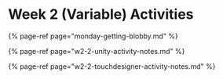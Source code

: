 # Week 2 \(Variable\) Activities

{% page-ref page="monday-getting-blobby.md" %}

{% page-ref page="w2-2-unity-activity-notes.md" %}

{% page-ref page="w2-2-touchdesigner-activity-notes.md" %}



